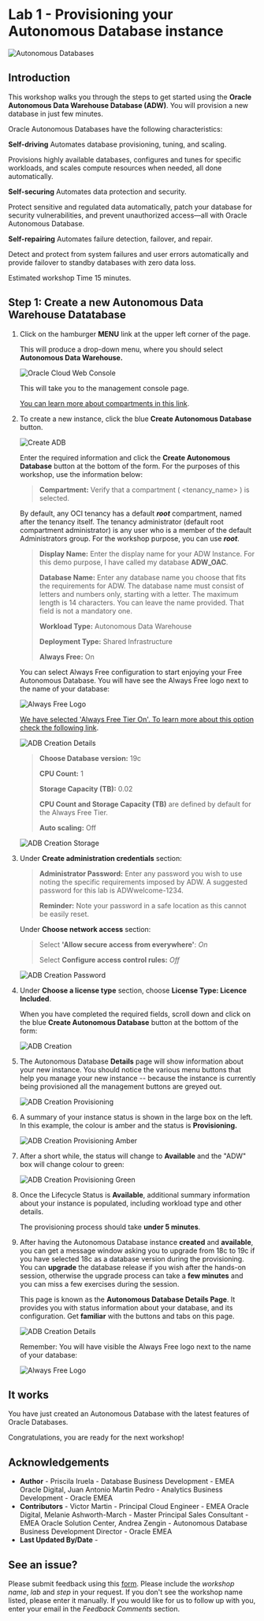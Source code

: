 # Lab 1 - Provisioning your Autonomous Database instance

![Autonomous Databases](./images/adb_banner2.png)

## Introduction

This workshop walks you through the steps to get started using the **Oracle Autonomous Data Warehouse Database (ADW)**. You will provision a new database in just few minutes.

Oracle Autonomous Databases have the following characteristics:

**Self-driving**
Automates database provisioning, tuning, and scaling.

Provisions highly available databases, configures and tunes for specific workloads, and scales compute resources when needed, all done automatically.

**Self-securing**
Automates data protection and security.

Protect sensitive and regulated data automatically, patch your database for security vulnerabilities, and prevent unauthorized access—all with Oracle Autonomous Database.

**Self-repairing**
Automates failure detection, failover, and repair.

Detect and protect from system failures and user errors automatically and provide failover to standby databases with zero data loss.

Estimated workshop Time 15 minutes.

## **Step 1**: Create a new Autonomous Data Warehouse Datatabase

1. Click on the hamburger **MENU** link at the upper left corner of the page.

    This will produce a drop-down menu, where you should select **Autonomous Data Warehouse.**

    ![Oracle Cloud Web Console](./images/lab100_1.png)

    This will take you to the management console page.

    [You can learn more about compartments in this link](https://docs.cloud.oracle.com/en-us/iaas/Content/Identity/Tasks/managingcompartments.htm).

2. To create a new instance, click the blue **Create Autonomous Database** button.

    ![Create ADB](./images/lab100_2.png)

    Enter the required information and click the **Create Autonomous Database** button at the bottom of the form. For the purposes of this workshop, use the information below:

    >**Compartment:** Verify that a compartment ( &lt;tenancy_name&gt; ) is selected.

    By default, any OCI tenancy has a default ***root*** compartment, named after the tenancy itself. The tenancy administrator (default root compartment administrator) is any user who is a member of the default Administrators group. For the workshop purpose, you can use ***root***.

    > **Display Name:** Enter the display name for your ADW Instance. For this demo purpose, I have called my database **ADW_OAC**.
    >
    > **Database Name:** Enter any database name you choose that fits the requirements for ADW. The database name must consist of letters and numbers only, starting with a letter. The maximum length is 14 characters. You can leave the name provided. That field is not a mandatory one.
    >
    > **Workload Type:** Autonomous Data Warehouse  
    >
    > **Deployment Type:** Shared Infrastructure
    >
    > **Always Free:** On

    You can select Always Free configuration to start enjoying your Free Autonomous Database. You will have see the Always Free logo next to the name of your database:

    ![Always Free Logo](./images/always_free_logo.png)

    [We have selected 'Always Free Tier On'. To learn more about this option check the following link](https://www.oracle.com/uk/cloud/free/#always-free).

    ![ADB Creation Details](./images/lab100_3.png)

    > **Choose Database version:** 19c
    >
    > **CPU Count:** 1
    >
    > **Storage Capacity (TB):** 0.02
    >
    > **CPU Count and Storage Capacity (TB)** are defined by default for the Always Free Tier.
    >
    > **Auto scaling:** Off

    ![ADB Creation Storage](./images/lab100_4.png)

3. Under **Create administration credentials** section:

    > **Administrator Password:** Enter any password you wish to use noting the specific requirements imposed by ADW. A suggested password for this lab is ADWwelcome-1234.
    >
    > **Reminder:** Note your password in a safe location as this cannot be easily reset.

    Under **Choose network access** section:

    > Select **'Allow secure access from everywhere'**: *On*
    >
    > Select **Configure access control rules:** *Off*

    ![ADB Creation Password](./images/lab100_5.png)

4. Under **Choose a license type** section, choose **License Type: Licence Included**.

    When you have completed the required fields, scroll down and click on the blue **Create Autonomous Database** button at the bottom of the form:

    ![ADB Creation](./images/lab100_6.png)

5. The Autonomous Database **Details** page will show information about your new instance. You should notice the various menu buttons that help you manage your new instance -- because the instance is currently being provisioned all the management buttons are greyed out.

    ![ADB Creation Provisioning](./images/lab100_7.png)

6. A summary of your instance status is shown in the large box on the left. In this example, the colour is amber and the status is **Provisioning.**

    ![ADB Creation Provisioning Amber](./images/lab100_8.png)

7. After a short while, the status will change to **Available** and the "ADW" box will change colour to green:

    ![ADB Creation Provisioning Green](./images/lab100_9.png)

8. Once the Lifecycle Status is **Available**, additional summary information about your instance is populated, including workload type and other details.

    The provisioning process should take **under 5 minutes**.

9. After having the Autonomous Database instance **created** and **available**, you can get a message window asking you to upgrade from 18c to 19c if you have selected 18c as a database version during the provisioning. You can **upgrade** the database release if you wish after the hands-on session, otherwise the upgrade process can take a **few minutes** and you can miss a few exercises during the session.

    This page is known as the **Autonomous Database Details Page**. It provides you with status information about your database, and its configuration. Get **familiar** with the buttons and tabs on this page.


    ![ADB Creation Details](./images/lab100_adw_ready.png)

    Remember: You will have visible the Always Free logo next to the name of your database:

    ![Always Free Logo](./images/always_free_logo.png)

## It works

You have just created an Autonomous Database with the latest features of Oracle Databases.

Congratulations, you are ready for the next workshop!

## **Acknowledgements**

- **Author** - Priscila Iruela - Database Business Development - EMEA Oracle Digital, Juan Antonio Martin Pedro - Analytics Business Development - Oracle EMEA
- **Contributors** - Victor Martin - Principal Cloud Engineer - EMEA Oracle Digital, Melanie Ashworth-March - Master Principal Sales Consultant - EMEA Oracle Solution Center, Andrea Zengin - Autonomous Database Business Development Director - Oracle EMEA
- **Last Updated By/Date** -

## See an issue?
Please submit feedback using this [form](https://apexapps.oracle.com/pls/apex/f?p=133:1:::::P1_FEEDBACK:1). Please include the *workshop name*, *lab* and *step* in your request.  If you don't see the workshop name listed, please enter it manually. If you would like for us to follow up with you, enter your email in the *Feedback Comments* section.